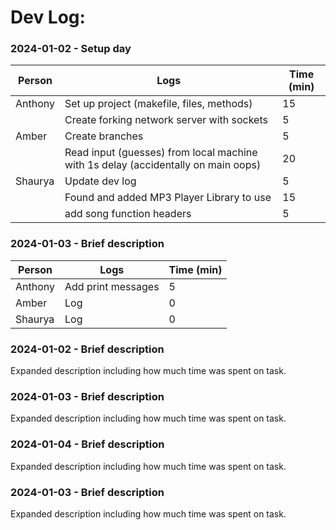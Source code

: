 # Dev Log:

### 2024-01-02 - Setup day

| Person  | Logs                                                                              | Time (min) |
| ------- | --------------------------------------------------------------------------------- | ---------- |
| Anthony | Set up project (makefile, files, methods)                                         | 15         |
|         | Create forking network server with sockets                                        | 5          |
| Amber   | Create branches                                                                   | 5          |
|         | Read input (guesses) from local machine with 1s delay (accidentally on main oops) | 20         |
| Shaurya | Update dev log                                                                    | 5          |
|         | Found and added MP3 Player Library to use                                         | 15         |
|         | add song function headers                                                         | 5          |

### 2024-01-03 - Brief description

| Person  | Logs               | Time (min) |
| ------- | ------------------ | ---------- |
| Anthony | Add print messages | 5          |
| Amber   | Log                | 0          |
| Shaurya | Log                | 0          |

### 2024-01-02 - Brief description

Expanded description including how much time was spent on task.

### 2024-01-03 - Brief description

Expanded description including how much time was spent on task.

### 2024-01-04 - Brief description

Expanded description including how much time was spent on task.

### 2024-01-03 - Brief description

Expanded description including how much time was spent on task.
